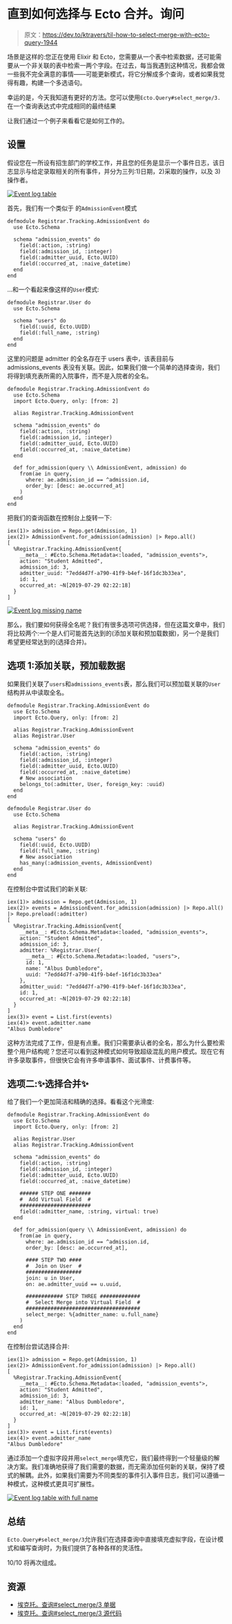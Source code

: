 # 直到如何选择与 Ecto 合并。询问

> 原文：<https://dev.to/ktravers/til-how-to-select-merge-with-ecto-query-1944>

场景是这样的:您正在使用 Elixir 和 Ecto，您需要从一个表中检索数据，还可能需要从一个非关联的表中检索一两个字段。在过去，每当我遇到这种情况，我都会做一些我不完全满意的事情——可能更新模式，将它分解成多个查询，或者如果我觉得有趣，构建一个多选语句。

幸运的是，今天我知道有更好的方法。您可以使用`Ecto.Query#select_merge/3.`在一个查询表达式中完成相同的最终结果

让我们通过一个例子来看看它是如何工作的。

## 设置

假设您在一所设有招生部门的学校工作，并且您的任务是显示一个事件日志，该日志显示与给定录取相关的所有事件，并分为三列:1)日期，2)采取的操作，以及 3)操作者。

[![Event log table](img/52ed72568b3bcef73b5d10d4601e2aac.png)](https://res.cloudinary.com/practicaldev/image/fetch/s--9KmkZx34--/c_limit%2Cf_auto%2Cfl_progressive%2Cq_auto%2Cw_880/https://miro.medium.com/max/2668/1%2A71xPk-6eU5-GAXn9ImMjqw.png)

首先，我们有一个类似于
的`AdmissionEvent`模式

```
defmodule Registrar.Tracking.AdmissionEvent do
  use Ecto.Schema

  schema "admission_events" do
    field(:action, :string)
    field(:admission_id, :integer)
    field(:admitter_uuid, Ecto.UUID)
    field(:occurred_at, :naive_datetime)
  end
end 
```

…和一个看起来像这样的`User`模式:

```
defmodule Registrar.User do
  use Ecto.Schema

  schema "users" do
    field(:uuid, Ecto.UUID)
    field(:full_name, :string)
  end
end 
```

这里的问题是 admitter 的全名存在于 users 表中，该表目前与 admissions_events 表没有关联。因此，如果我们做一个简单的选择查询，我们将得到填充表所需的入院事件，而不是入院者的全名。

```
defmodule Registrar.Tracking.AdmissionEvent do
  use Ecto.Schema
  import Ecto.Query, only: [from: 2]

  alias Registrar.Tracking.AdmissionEvent

  schema "admission_events" do
    field(:action, :string)
    field(:admission_id, :integer)
    field(:admitter_uuid, Ecto.UUID)
    field(:occurred_at, :naive_datetime)
  end

  def for_admission(query \\ AdmissionEvent, admission) do
    from(ae in query,
      where: ae.admission_id == ^admission.id,
      order_by: [desc: ae.occurred_at]
    )
  end
end 
```

把我们的查询函数在控制台上旋转一下:

```
iex(1)> admission = Repo.get(Admission, 1)
iex(2)> AdmissionEvent.for_admission(admission) |> Repo.all()
[
  %Registrar.Tracking.AdmissionEvent{
    __meta__: #Ecto.Schema.Metadata<:loaded, "admission_events">,
    action: "Student Admitted",
    admission_id: 3,
    admitter_uuid: "7edd4d7f-a790-41f9-b4ef-16f1dc3b33ea",
    id: 1,
    occurred_at: ~N[2019-07-29 02:22:18]
  }
] 
```

[![Event log missing name](img/1e519f0973a9f3bcdae3f47393bb8caa.png)](https://res.cloudinary.com/practicaldev/image/fetch/s--5nvWcD7n--/c_limit%2Cf_auto%2Cfl_progressive%2Cq_auto%2Cw_880/https://miro.medium.com/max/2400/0%2AK1SakwybU7UPsrEn)

那么，我们要如何获得全名呢？我们有很多选项可供选择，但在这篇文章中，我们将比较两个:一个是人们可能首先达到的(添加关联和预加载数据)，另一个是我们希望更经常达到的(选择合并)。

## 选项 1:添加关联，预加载数据

如果我们关联了`users`和`admissions_events`表，那么我们可以预加载关联的`User`结构并从中读取全名。

```
defmodule Registrar.Tracking.AdmissionEvent do
  use Ecto.Schema
  import Ecto.Query, only: [from: 2]

  alias Registrar.Tracking.AdmissionEvent
  alias Registrar.User

  schema "admission_events" do
    field(:action, :string)
    field(:admission_id, :integer)
    field(:admitter_uuid, Ecto.UUID)
    field(:occurred_at, :naive_datetime)
    # New association
    belongs_to(:admitter, User, foreign_key: :uuid)
  end
end

defmodule Registrar.User do
  use Ecto.Schema

  alias Registrar.Tracking.AdmissionEvent

  schema "users" do
    field(:uuid, Ecto.UUID)
    field(:full_name, :string)
    # New association
    has_many(:admission_events, AdmissionEvent)
  end
end 
```

在控制台中尝试我们的新关联:

```
iex(1)> admission = Repo.get(Admission, 1)
iex(2)> events = AdmissionEvent.for_admission(admission) |> Repo.all() |> Repo.preload(:admitter)
[
  %Registrar.Tracking.AdmissionEvent{
    __meta__: #Ecto.Schema.Metadata<:loaded, "admission_events">,
    action: "Student Admitted",
    admission_id: 3,
    admitter: %Registrar.User{
      __meta__: #Ecto.Schema.Metadata<:loaded, "users">,
      id: 1,
      name: "Albus Dumbledore",
      uuid: "7edd4d7f-a790-41f9-b4ef-16f1dc3b33ea"
    },
    admitter_uuid: "7edd4d7f-a790-41f9-b4ef-16f1dc3b33ea",
    id: 1,
    occurred_at: ~N[2019-07-29 02:22:18]
  }
]
iex(3)> event = List.first(events)
iex(4)> event.admitter.name
"Albus Dumbledore" 
```

这种方法完成了工作，但是有点重。我们只需要承认者的全名，那么为什么要检索整个用户结构呢？您还可以看到这种模式如何导致超级混乱的用户模式。现在它有许多录取事件，但很快它会有许多申请事件、面试事件、计费事件等。

## 选项二:✨选择合并✨

给了我们一个更加简洁和精确的选择。看看这个光滑度:

```
defmodule Registrar.Tracking.AdmissionEvent do
  use Ecto.Schema
  import Ecto.Query, only: [from: 2]

  alias Registrar.User
  alias Registrar.Tracking.AdmissionEvent

  schema "admission_events" do
    field(:action, :string)
    field(:admission_id, :integer)
    field(:admitter_uuid, Ecto.UUID)
    field(:occurred_at, :naive_datetime)

    ###### STEP ONE #######
    #  Add Virtual Field  #
    #######################
    field(:admitter_name, :string, virtual: true)
  end

  def for_admission(query \\ AdmissionEvent, admission) do
    from(ae in query,
      where: ae.admission_id == ^admission.id,
      order_by: [desc: ae.occurred_at],

      #### STEP TWO ####
      #  Join on User  #
      ##################
      join: u in User,
      on: ae.admitter_uuid == u.uuid,

      ############ STEP THREE #############
      #  Select Merge into Virtual Field  #
      #####################################
      select_merge: %{admitter_name: u.full_name}
    )
  end
end 
```

在控制台尝试选择合并:

```
iex(1)> admission = Repo.get(Admission, 1)
iex(2)> AdmissionEvent.for_admission(admission) |> Repo.all()
[
  %Registrar.Tracking.AdmissionEvent{
    __meta__: #Ecto.Schema.Metadata<:loaded, "admission_events">,
    action: "Student Admitted",
    admission_id: 3,
    admitter_name: "Albus Dumbledore",
    id: 1,
    occurred_at: ~N[2019-07-29 02:22:18]
  }
]
iex(3)> event = List.first(events)
iex(4)> event.admitter_name
"Albus Dumbledore" 
```

通过添加一个虚拟字段并用`select_merge`填充它，我们最终得到一个轻量级的解决方案。我们准确地获得了我们需要的数据，而无需添加任何新的关联，保持了模式的解耦。此外，如果我们需要为不同类型的事件引入事件日志，我们可以遵循一种模式，这种模式更具可扩展性。

[![Event log table with full name](img/7acb537b365d836e1c447fb7808b8c03.png)](https://res.cloudinary.com/practicaldev/image/fetch/s--g-6M4YpQ--/c_limit%2Cf_auto%2Cfl_progressive%2Cq_auto%2Cw_880/https://miro.medium.com/max/3200/0%2AzImY0s5zkUkGdkgT)

## 总结

`Ecto.Query#select_merge/3`允许我们在选择查询中直接填充虚拟字段，在设计模式和编写查询时，为我们提供了各种各样的灵活性。

10/10 将再次组成。

## 资源

*   [埃克托。查询#select_merge/3 单据](https://hexdocs.pm/ecto/Ecto.Query.html#select_merge/3)
*   [埃克托。查询#select_merge/3 源代码](https://github.com/elixir-ecto/ecto/blob/master/lib/ecto/query.ex#L1168-L1209)